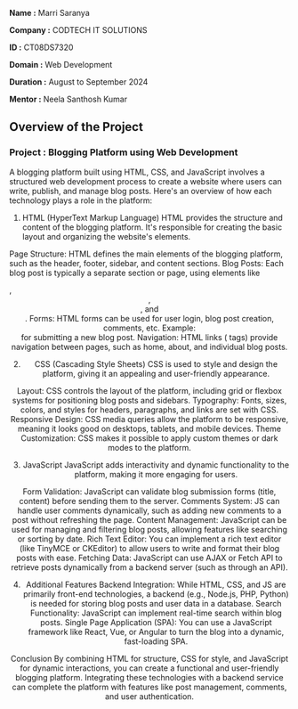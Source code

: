 **Name :** Marri Saranya 

**Company :** CODTECH IT SOLUTIONS

**ID :** CT08DS7320

**Domain :** Web Development

**Duration :** August to September 2024

**Mentor :** Neela Santhosh Kumar

## Overview of the Project

### Project : Blogging Platform using Web Development

A blogging platform built using HTML, CSS, and JavaScript involves a structured web development process to create a website where users can write, publish, and manage blog posts. Here's an overview of how each technology plays a role in the platform:

1. HTML (HyperText Markup Language)
HTML provides the structure and content of the blogging platform. It's responsible for creating the basic layout and organizing the website's elements.

Page Structure: HTML defines the main elements of the blogging platform, such as the header, footer, sidebar, and content sections.
Blog Posts: Each blog post is typically a separate section or page, using elements like <article>, <header>, <section>, and <footer>.
Forms: HTML forms can be used for user login, blog post creation, comments, etc.
Example: <form> for submitting a new blog post.
Navigation: HTML links (<a> tags) provide navigation between pages, such as home, about, and individual blog posts.

2. CSS (Cascading Style Sheets)
CSS is used to style and design the platform, giving it an appealing and user-friendly appearance.

Layout: CSS controls the layout of the platform, including grid or flexbox systems for positioning blog posts and sidebars.
Typography: Fonts, sizes, colors, and styles for headers, paragraphs, and links are set with CSS.
Responsive Design: CSS media queries allow the platform to be responsive, meaning it looks good on desktops, tablets, and mobile devices.
Theme Customization: CSS makes it possible to apply custom themes or dark modes to the platform.

3. JavaScript
JavaScript adds interactivity and dynamic functionality to the platform, making it more engaging for users.

Form Validation: JavaScript can validate blog submission forms (title, content) before sending them to the server.
Comments System: JS can handle user comments dynamically, such as adding new comments to a post without refreshing the page.
Content Management: JavaScript can be used for managing and filtering blog posts, allowing features like searching or sorting by date.
Rich Text Editor: You can implement a rich text editor (like TinyMCE or CKEditor) to allow users to write and format their blog posts with ease.
Fetching Data: JavaScript can use AJAX or Fetch API to retrieve posts dynamically from a backend server (such as through an API).

4. Additional Features
Backend Integration: While HTML, CSS, and JS are primarily front-end technologies, a backend (e.g., Node.js, PHP, Python) is needed for storing blog posts and user data in a database.
Search Functionality: JavaScript can implement real-time search within blog posts.
Single Page Application (SPA): You can use a JavaScript framework like React, Vue, or Angular to turn the blog into a dynamic, fast-loading SPA.

Conclusion
By combining HTML for structure, CSS for style, and JavaScript for dynamic interactions, you can create a functional and user-friendly blogging platform. Integrating these technologies with a backend service can complete the platform with features like post management, comments, and user authentication.
